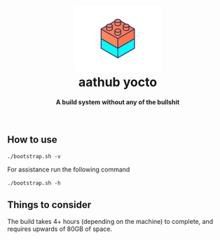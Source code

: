 <h1 align="center">
  <a href="https://github.com/ableat/aathub-yocto"><img src="docs/imgs/brick.gif" alt="aathub yocto" width="200"></a>
  <br>
  aathub yocto
  <br>
</h1>

<h4 align="center">A build system without any of the bullshit</h4>

<br>


## How to use

```
./bootstrap.sh -v
```

For assistance run the following command
```
./bootstrap.sh -h
```

## Things to consider

The build takes 4+ hours (depending on the machine) to complete, and requires upwards of 80GB of space.
